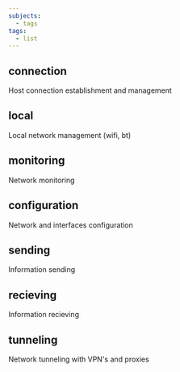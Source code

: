 ```yaml
---
subjects:
  - tags
tags:
  - list
---
```


## connection
Host connection establishment and management

## local
Local network management (wifi, bt)

## monitoring
Network monitoring

## configuration
Network and interfaces configuration

## sending
Information sending

## recieving
Information recieving

## tunneling
Network tunneling with VPN's and proxies